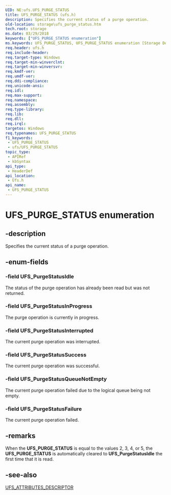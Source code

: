```yaml
---
UID: NE:ufs.UFS_PURGE_STATUS
title: UFS_PURGE_STATUS (ufs.h)
description: Specifies the current status of a purge operation.
old-location: storage\ufs_purge_status.htm
tech.root: storage
ms.date: 03/29/2018
keywords: ["UFS_PURGE_STATUS enumeration"]
ms.keywords: UFS_PURGE_STATUS, UFS_PURGE_STATUS enumeration [Storage Devices], UFS_PurgeStatusFailure, UFS_PurgeStatusIdle, UFS_PurgeStatusInProgress, UFS_PurgeStatusInterrupted, UFS_PurgeStatusQueueNotEmpty, UFS_PurgeStatusSuccess, storage.ufs_purge_status, ufs/UFS_PURGE_STATUS, ufs/UFS_PurgeStatusFailure, ufs/UFS_PurgeStatusIdle, ufs/UFS_PurgeStatusInProgress, ufs/UFS_PurgeStatusInterrupted, ufs/UFS_PurgeStatusQueueNotEmpty, ufs/UFS_PurgeStatusSuccess
req.header: ufs.h
req.include-header: 
req.target-type: Windows
req.target-min-winverclnt: 
req.target-min-winversvr: 
req.kmdf-ver: 
req.umdf-ver: 
req.ddi-compliance: 
req.unicode-ansi: 
req.idl: 
req.max-support: 
req.namespace: 
req.assembly: 
req.type-library: 
req.lib: 
req.dll: 
req.irql: 
targetos: Windows
req.typenames: UFS_PURGE_STATUS
f1_keywords:
 - UFS_PURGE_STATUS
 - ufs/UFS_PURGE_STATUS
topic_type:
 - APIRef
 - kbSyntax
api_type:
 - HeaderDef
api_location:
 - Ufs.h
api_name:
 - UFS_PURGE_STATUS
---
```


# UFS_PURGE_STATUS enumeration


## -description

Specifies the current status of a purge operation.

## -enum-fields

### -field UFS_PurgeStatusIdle

The status of the purge operation has already been read but was not returned.

### -field UFS_PurgeStatusInProgress

The purge operation is currently in progress.

### -field UFS_PurgeStatusInterrupted

The current purge operation was interrupted.

### -field UFS_PurgeStatusSuccess

The current purge operation was successful.

### -field UFS_PurgeStatusQueueNotEmpty

The current purge operation failed due to the logical queue being not empty.

### -field UFS_PurgeStatusFailure

The current purge operation failed.

## -remarks

When the <b>UFS_PURGE_STATUS</b> is equal to
the values 2, 3, 4, or 5, the
<b>UFS_PURGE_STATUS</b> is automatically
cleared to <b>UFS_PurgeStatusIdle</b> the first time
that it is read.

## -see-also

<a href="/windows-hardware/drivers/ddi/ufs/ne-ufs-ufs_attributes_descriptor">UFS_ATTRIBUTES_DESCRIPTOR</a>

